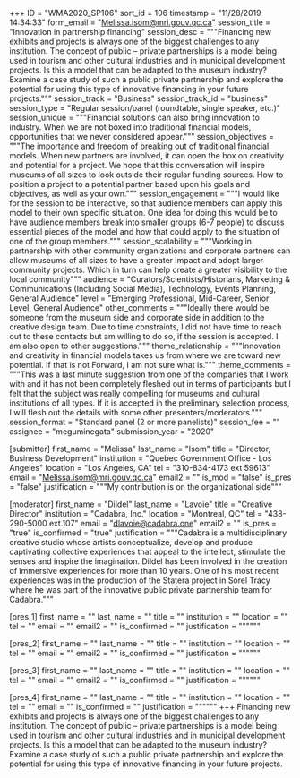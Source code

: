 +++
ID = "WMA2020_SP106"
sort_id = 106
timestamp = "11/28/2019 14:34:33"
form_email = "Melissa.isom@mri.gouv.qc.ca"
session_title = "Innovation in partnership financing"
session_desc = """Financing new exhibits and projects is always one of the biggest challenges to any institution. The concept of public – private partnerships is a model being used in tourism and other cultural industries and in municipal development projects. Is this a model that can be adapted to the museum industry? Examine a case study of such a public private partnership and explore the potential for using this type of innovative financing in your future projects."""
session_track = "Business"
session_track_id = "business"
session_type = "Regular session/panel (roundtable, single speaker, etc.)"
session_unique = """Financial solutions can also bring innovation to industry. When we are not boxed into traditional financial models, opportunities that we never considered appear."""
session_objectives = """The importance and freedom of breaking out of traditional financial models. When new partners are involved, it can open the box on creativity and potential for a project. We hope that this conversation will inspire museums of all sizes to look outside their regular funding sources. How to position a project to a potential partner based upon his goals and objectives, as well as your own."""
session_engagement = """I would like for the session to be interactive, so that audience members can apply this model to their own specific situation. One idea for doing this would be to have audience members break into smaller groups (6-7 people) to discuss essential pieces of the model and how that could apply to the situation of one of the group members."""
session_scalability = """Working in partnership with other community organizations and corporate partners can allow museums of all sizes to have a greater impact and adopt larger community projects.  Which in turn can help create a greater visibility to the local community"""
audience = "Curators/Scientists/Historians, Marketing & Communications (Including Social Media), Technology, Events Planning, General Audience"
level = "Emerging Professional, Mid-Career, Senior Level, General Audience"
other_comments = """Ideally there would be someone from the museum side and corporate side in addition to the creative design team.  Due to time constraints, I did not have time to reach out to these contacts but am willing to do so, if the session is accepted.  I am also open to other suggestions."""
theme_relationship = """Innovation and creativity in financial models takes us from where we are toward new potential. If that is not Forward, I am not sure what is."""
theme_comments = """This was a last minute suggestion from one of the companies that I work with and it has not been completely fleshed out in terms of participants but I felt that the subject was really compelling for museums and cultural institutions of all types. If it is accepted in the preliminary selection process, I will flesh out the details with some other presenters/moderators."""
session_format = "Standard panel (2 or more panelists)"
session_fee = ""
assignee = "meguminegata"
submission_year = "2020"

[submitter]
first_name = "Melissa"
last_name = "Isom"
title = "Director, Business Development"
institution = "Quebec Government Office - Los Angeles"
location = "Los Angeles, CA"
tel = "310-834-4173 ext 59613"
email = "Melissa.isom@mri.gouv.qc.ca"
email2 = ""
is_mod = "false"
is_pres = "false"
justification = """My contribution is on the organizational side"""

[moderator]
first_name = "Dildel"
last_name = "Lavoie"
title = "Creative Director"
institution = "Cadabra, Inc."
location = "Montreal, QC"
tel = "438-290-5000 ext.107"
email = "dlavoie@cadabra.one"
email2 = ""
is_pres = "true"
is_confirmed = "true"
justification = """Cadabra is a multidisciplinary creative studio whose artists conceptualize, develop and produce captivating collective experiences that appeal to the intellect, stimulate the senses and inspire the imagination. Dildel has been involved in the creation of immersive experiences for more than 10 years. One of his most recent experiences was in the production of the Statera project in Sorel Tracy where he was part of the innovative public private partnership team for Cadabra."""

[pres_1]
first_name = ""
last_name = ""
title = ""
institution = ""
location = ""
tel = ""
email = ""
email2 = ""
is_confirmed = ""
justification = """"""

[pres_2]
first_name = ""
last_name = ""
title = ""
institution = ""
location = ""
tel = ""
email = ""
email2 = ""
is_confirmed = ""
justification = """"""

[pres_3]
first_name = ""
last_name = ""
title = ""
institution = ""
location = ""
tel = ""
email = ""
email2 = ""
is_confirmed = ""
justification = """"""

[pres_4]
first_name = ""
last_name = ""
title = ""
institution = ""
location = ""
tel = ""
email = ""
is_confirmed = ""
justification = """"""
+++
Financing new exhibits and projects is always one of the biggest challenges to any institution. The concept of public – private partnerships is a model being used in tourism and other cultural industries and in municipal development projects. Is this a model that can be adapted to the museum industry? Examine a case study of such a public private partnership and explore the potential for using this type of innovative financing in your future projects.